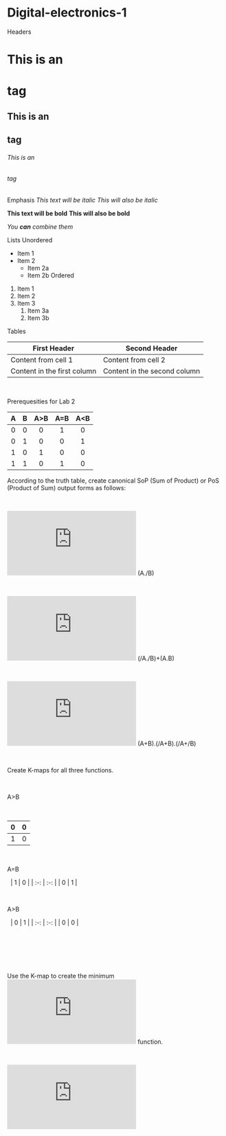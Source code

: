 # Digital-electronics-1


Headers
# This is an <h1> tag
## This is an <h2> tag
###### This is an <h6> tag
  
  Emphasis
*This text will be italic*
_This will also be italic_

**This text will be bold**
__This will also be bold__

_You **can** combine them_

Lists
Unordered
* Item 1
* Item 2
  * Item 2a
  * Item 2b
Ordered
1. Item 1
1. Item 2
1. Item 3
   1. Item 3a
   1. Item 3b
   
   
Tables

First Header | Second Header
------------ | -------------
Content from cell 1 | Content from cell 2
Content in the first column | Content in the second column

 &nbsp;
 &nbsp;

 
Prerequesities for Lab 2

| **A** | **B** | **A>B** | **A=B** | **A<B** |
| :-: | :-: | :-: | :-: | :-: |
| 0 | 0 | 0 | 1 | 0 |
| 0 | 1 | 0 | 0 | 1 |
| 1 | 0 | 1 | 0 | 0 |
| 1 | 1 | 0 | 1 | 0 |

According to the truth table, create canonical SoP (Sum of Product) or PoS (Product of Sum) output forms as follows:

&nbsp;

![equation](https://latex.codecogs.com/gif.latex?y_%7BA%3EB%7D%5E%7BSoP%7D%3D) (A./B)

&nbsp;

![equation](https://latex.codecogs.com/gif.latex?y_%7BA%3DB%7D%5E%7BSoP%7D%3D) (/A./B)+(A.B)

&nbsp;

![equation](https://latex.codecogs.com/gif.latex?y_%7BA%3CB%7D%5E%7BPoS%7D%3D) (A+B).(/A+B).(/A+/B)


&nbsp;


Create K-maps for all three functions.

&nbsp;

A>B

&nbsp;

| 0 | 0 |
| :-: | :-: |
| 1 | 0 |

&nbsp;

A=B

&nbsp;
| 1 | 0 |
| :-: | :-: |
| 0 | 1 |

&nbsp;

A>B

&nbsp;
| 0 | 1 |
| :-: | :-: |
| 0 | 0 |

&nbsp;

&nbsp;

&nbsp;

Use the K-map to create the minimum ![equation](https://latex.codecogs.com/gif.latex?y_%7BA%3CB%7D%5E%7BPoS%2Cmin%7D) function.

&nbsp;

![equation](https://latex.codecogs.com/gif.latex?y_%7BA%3CB%7D%5E%7BPoS%2Cmin%7D%20%3D)

&nbsp;


